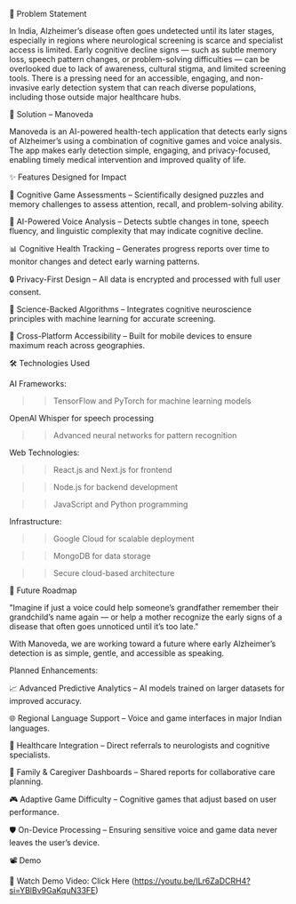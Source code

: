 🚩 Problem Statement

In India, Alzheimer’s disease often goes undetected until its later stages, especially in regions where neurological screening is scarce and specialist access is limited.
Early cognitive decline signs — such as subtle memory loss, speech pattern changes, or problem-solving difficulties — can be overlooked due to lack of awareness, cultural stigma, and limited screening tools.
There is a pressing need for an accessible, engaging, and non-invasive early detection system that can reach diverse populations, including those outside major healthcare hubs.

🎯 Solution – Manoveda

Manoveda is an AI-powered health-tech application that detects early signs of Alzheimer’s using a combination of cognitive games and voice analysis.
The app makes early detection simple, engaging, and privacy-focused, enabling timely medical intervention and improved quality of life.

✨ Features Designed for Impact

🧩 Cognitive Game Assessments – Scientifically designed puzzles and memory challenges to assess attention, recall, and problem-solving ability.

🎤 AI-Powered Voice Analysis – Detects subtle changes in tone, speech fluency, and linguistic complexity that may indicate cognitive decline.

📊 Cognitive Health Tracking – Generates progress reports over time to monitor changes and detect early warning patterns.

🔒 Privacy-First Design – All data is encrypted and processed with full user consent.

🧠 Science-Backed Algorithms – Integrates cognitive neuroscience principles with machine learning for accurate screening.

📱 Cross-Platform Accessibility – Built for mobile devices to ensure maximum reach across geographies.

🛠️ Technologies Used

AI Frameworks:
>> TensorFlow and PyTorch for machine learning models

OpenAI Whisper for speech processing

>> Advanced neural networks for pattern recognition

Web Technologies:
>> React.js and Next.js for frontend

>> Node.js for backend development

>> JavaScript and Python programming

Infrastructure:
>> Google Cloud for scalable deployment

>> MongoDB for data storage

>> Secure cloud-based architecture

🌟 Future Roadmap

"Imagine if just a voice could help someone’s grandfather remember their grandchild’s name again — or help a mother recognize the early signs of a disease that often goes unnoticed until it’s too late."

With Manoveda, we are working toward a future where early Alzheimer’s detection is as simple, gentle, and accessible as speaking.

Planned Enhancements:

📈 Advanced Predictive Analytics – AI models trained on larger datasets for improved accuracy.

🌐 Regional Language Support – Voice and game interfaces in major Indian languages.

🏥 Healthcare Integration – Direct referrals to neurologists and cognitive specialists.

💬 Family & Caregiver Dashboards – Shared reports for collaborative care planning.

🎮 Adaptive Game Difficulty – Cognitive games that adjust based on user performance.

🛡️ On-Device Processing – Ensuring sensitive voice and game data never leaves the user’s device.

📽️ Demo

🎥 Watch Demo Video: Click Here (https://youtu.be/ILr6ZaDCRH4?si=YBlBv9GaKquN33FE)

